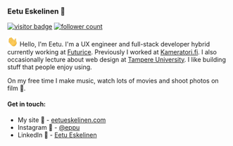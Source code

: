 ### Eetu Eskelinen :dizzy:
[![visitor badge](https://visitor-badge.laobi.icu/badge?page_id=Eppu.Eppu&title=Visitors)](https://github.com/eppu)  [![follower count](https://img.shields.io/github/followers/Eppu?style=social)](https://github.com/Eppu?tab=followers)

<!-- ![Spinning on a chair thinking.](https://media.giphy.com/media/37Uer6MbSlFgA/giphy.gif) -->

<img src="https://raw.githubusercontent.com/Eppu/Eppu/master/gifs/hi.gif" width="24px"> Hello, I'm Eetu. I'm a UX engineer and full-stack developer hybrid currently working at [Futurice](https://futurice.com/). Previously I worked at [Kameratori.fi](https://kameratori.fi). I also occasionally lecture about web design at [Tampere University](https://www.tuni.fi/en). I like building stuff that people enjoy using. 

On my free time I make music, watch lots of movies and shoot photos on film 📸.

#### Get in touch:

- My site 🍕 - [eetueskelinen.com](https://eetueskelinen.com)
- Instagram 🌅 - [@eppu](https://www.instagram.com/eppu/)
- LinkedIn 🤖 - [Eetu Eskelinen](https://www.linkedin.com/in/eetueskelinen/)



